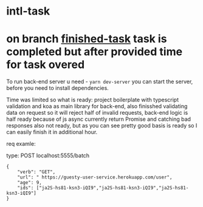 # intl-task

# on branch [finished-task](https://github.com/yarossia/intl-task/tree/finished-task) task is completed but after provided time for task overed

To run back-end server u need - ```yarn dev-server``` you can start the server, before you need to install dependencies. </br>

Time was limited so what is ready: project boilerplate with typescript validation and koa as main library for back-end,
also finisshed validating data on request so it will reject half of invalid requests, back-end logic is half ready because of 
js async currently return Promise<pending> and catching bad responses also not ready, but as you can see pretty good basis is ready 
so I can easily finish it in additional hour.

req examle: 

type: POST
localhost:5555/batch

```
{ 
	"verb": "GET",
	"url": " https://guesty-user-service.herokuapp.com/user",
	"age": 9,
	"ids": ["ja2S-hs81-ksn3-iQI9","ja2S-hs81-ksn3-iQI9","ja2S-hs81-ksn3-iQI9"]
}
```
